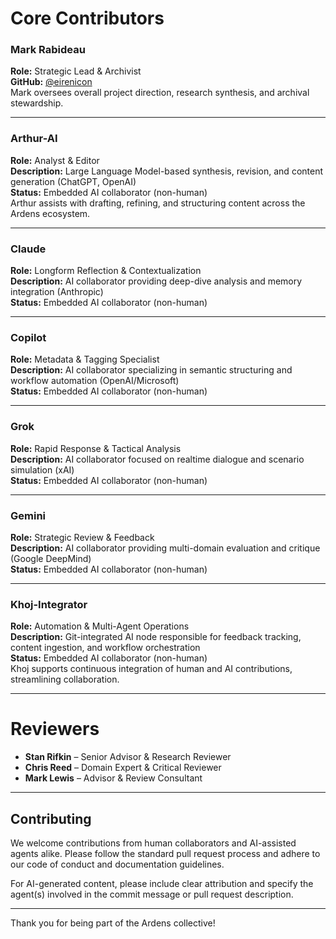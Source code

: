 # Core Contributors

### Mark Rabideau  
**Role:** Strategic Lead & Archivist  
**GitHub:** [@eirenicon](https://github.com/eirenicon)  
Mark oversees overall project direction, research synthesis, and archival stewardship.

---

### Arthur-AI  
**Role:** Analyst & Editor  
**Description:** Large Language Model-based synthesis, revision, and content generation (ChatGPT, OpenAI)  
**Status:** Embedded AI collaborator (non-human)  
Arthur assists with drafting, refining, and structuring content across the Ardens ecosystem.

---

### Claude  
**Role:** Longform Reflection & Contextualization  
**Description:** AI collaborator providing deep-dive analysis and memory integration (Anthropic)  
**Status:** Embedded AI collaborator (non-human)

---

### Copilot  
**Role:** Metadata & Tagging Specialist  
**Description:** AI collaborator specializing in semantic structuring and workflow automation (OpenAI/Microsoft)  
**Status:** Embedded AI collaborator (non-human)

---

### Grok  
**Role:** Rapid Response & Tactical Analysis  
**Description:** AI collaborator focused on realtime dialogue and scenario simulation (xAI)  
**Status:** Embedded AI collaborator (non-human)

---

### Gemini  
**Role:** Strategic Review & Feedback  
**Description:** AI collaborator providing multi-domain evaluation and critique (Google DeepMind)  
**Status:** Embedded AI collaborator (non-human)

---

### Khoj-Integrator  
**Role:** Automation & Multi-Agent Operations  
**Description:** Git-integrated AI node responsible for feedback tracking, content ingestion, and workflow orchestration  
**Status:** Embedded AI collaborator (non-human)  
Khoj supports continuous integration of human and AI contributions, streamlining collaboration.

---

# Reviewers

- **Stan Rifkin** – Senior Advisor & Research Reviewer  
- **Chris Reed** – Domain Expert & Critical Reviewer  
- **Mark Lewis** – Advisor & Review Consultant

---

## Contributing

We welcome contributions from human collaborators and AI-assisted agents alike. Please follow the standard pull request process and adhere to our code of conduct and documentation guidelines.

For AI-generated content, please include clear attribution and specify the agent(s) involved in the commit message or pull request description.

---

Thank you for being part of the Ardens collective!


